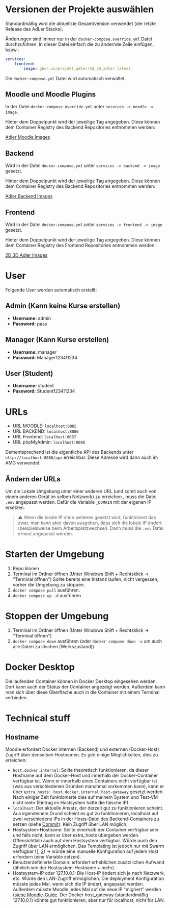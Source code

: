 # Versionen der Projekte auswählen

Standardmäßig wird die aktuellste Gesamtversion verwendet (der letzte Release des AdLer Stacks).

Änderungen sind immer nur in der `docker-compose.override.yml` Datei durchzuführen. 
In dieser Datei einfach die zu ändernde Zeile einfügen, bspw.:
```yaml
services:
    frontend:
        image: ghcr.io/projekt_adler/2d_3d_adler:latest
```
Die `docker-compose.yml` Datei wird automatisch verwaltet.

## Moodle und Moodle Plugins

In der Datei `docker-compose.override.yml` unter `services -> moodle -> image`.

Hinter dem Doppelpunkt wird der jeweilige Tag angegeben. Diese können dem Container Registry des Backend Repositories entnommen werden:

[Adler Moodle Images](https://github.com/ProjektAdLer/AdLerStack/pkgs/container/adlerstack)

## Backend

Wird in der Datei `docker-compose.yml` unter `services -> backend -> image` gesetzt.

Hinter dem Doppelpunkt wird der jeweilige Tag angegeben. Diese können dem Container Registry des Backend Repositories entnommen werden:

[Adler Backend Images](https://github.com/ProjektAdLer/AdLerBackend/pkgs/container/adlerbackend)

## Frontend

Wird in der Datei `docker-compose.yml` unter `services -> frontend -> image` gesetzt.

Hinter dem Doppelpunkt wird der jeweilige Tag angegeben. Diese können dem Container Registry des Frontend Repositories entnommen werden:

[2D 3D Adler Images](https://github.com/ProjektAdLer/2D_3D_AdLer/pkgs/container/2d_3d_adler)

# User

Folgende User werden automatisch erstellt:

## Admin (Kann keine Kurse erstellen)

- **Username:** admin
- **Password:** pass

## Manager (Kann Kurse erstellen)

- **Username:** manager
- **Password:** Manager1234!1234

## User (Student)

- **Username:** student
- **Password:** Student1234!1234

# URLs

- URL MOODLE: `localhost:8085`
- URL BACKEND: `localhost:8086`
- URL Frontend: `localhost:8087`
- URL phpMyAdmin: `localhost:8088`

Dementsprechend ist die eigentliche API des Backends unter `http://localhost:8086/api` erreichbar. Diese Adresse wird dann auch im AMG verwendet.

## Ändern der URLs
Um die Lokale Umgebung unter einer anderen URL (und somit auch von einem anderen Gerät im selben Netzwerk) zu erreichen , muss die Datei `.env` angepasst werden. Dafür die Variable `_DOMAIN` mit der eigenen IP ersetzen.

> :warning: Wenn die lokale IP ohne weiteres gesetzt wird, funktioniert das zwar, man kann aber davon ausgehen, dass sich die lokale IP ändert (beispielsweise beim Arbeitsplatzwechsel). Dann muss die `.env` Datei erneut angepasst werden.

# Starten der Umgebung

1. Repo klonen
2. Terminal im Ordner öffnen (Unter Windows Shift + Rechtsklick -> "Terminal öffnen")
   Sollte bereits eine Instanz laufen, nicht vergessen, vorher die Umgebung zu stoppen.
3. `docker compose pull` ausführen. 
4. `docker compose up -d` ausführen

# Stoppen der Umgebung

1. Terminal im Ordner öffnen (Unter Windows Shift + Rechtsklick -> "Terminal öffnen")
2. `docker compose down` ausführen (oder `docker compose down -v` um auch alle Daten zu löschen (Werkszustand))

# Docker Desktop

Die laufenden Container können in Docker Desktop eingesehen werden. Dort kann auch der Status der Container angezeigt werden. Außerdem kann man sich über diese Oberfläche auch in die Container mit einem Terminal verbinden.

# Technical stuff

## Hostname

Moodle erfordert Docker internen (Backend) und externen (Docker-Host) Zugriff über denselben Hostnamen. Es gibt einige Möglichkeiten, dies zu erreichen:

- `host.docker.internal`: Sollte theoretisch funktionieren, da dieser Hostname auf dem Docker-Host und innerhalb der Docker-Container verfügbar ist. Wenn er innerhalb eines Containers nicht verfügbar ist (was aus verschiedenen Gründen manchmal vorkommen kann), kann er über `extra_hosts: host.docker.internal:host-gateway` gesetzt werden. Nach einiger Zeit funktionierte dies auf meinem System und Test-VM nicht mehr (Eintrag im Hostsystem hatte die falsche IP).
- `localhost`: Der aktuelle Ansatz, der derzeit gut zu funktionieren scheint. Aus irgendeinem Grund scheint es gut zu funktionieren, localhost auf zwei verschiedene IPs in der Hosts-Datei des Backend-Containers zu setzen (siehe [Commit](https://github.com/ProjektAdLer/AdlerTestEnvironment/commit/f6947345beb9a52f64d66d385d24a8c9e9da2b64)). Kein Zugriff über LAN möglich.
- Hostsystem-Hostname: Sollte innerhalb der Container verfügbar sein und falls nicht, kann er über extra_hosts übergeben werden. Offensichtlich auch auf dem Hostsystem verfügbar. Würde auch den Zugriff über LAN ermöglichen. Das Templating ist jedoch nur mit Swarm verfügbar ([1](https://github.com/docker/compose/issues/4964), [2](https://docs.docker.com/engine/reference/commandline/service_create/#create-services-using-templates)) -> würde eine manuelle Konfiguration auf jedem Host erfordern (eine Variable setzen).
- Benutzerdefinierte Domain: erfordert erheblichen zusätzlichen Aufwand (ähnlich wie der Hostsystem-Hostname + mehr).
- Hostsystem-IP oder 127.10.0.1: Die Host-IP ändert sich je nach Netzwerk, etc. Würde den LAN-Zugriff ermöglichen.
Die deployment Konfiguration müsste jedes Mal, wenn sich die IP ändert, angepasst werden. Außerdem müsste Moodle jedes 
Mal auf die neue IP "migriert" werden ([siehe Moodle-Guide](https://docs.moodle.org/500/de/Moodle_Migration).
Der Docker host_gateway (standardmäßig 127.10.0.1) könnte gut funktionieren, aber nur für localhost, nicht für LAN.
